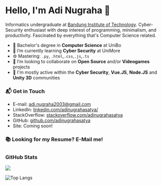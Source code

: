 # Hello, I'm Adi Nugraha 👋

Informatics undergraduate at [Bandung Institute of Technology](https://www.itb.ac.id/). Cyber-Security enthusiast with deep interest of programming, minimalism, and productivity. Fascinated by everything that's Computer Science related.

- 🔭 Bachelor's degree in **Computer Science** at UniBo
- 🌱 I’m currently learning **Cyber Security** at UniMore
- ⚙️ Mastering: `.py`, `.html`,`.css`,`.js`,`.ts`
- 👯 I’m looking to collaborate on **Open Source** and/or **Videogames** projects
- 💬 I'm mostly active within the **Cyber Security**, **Vue.JS**, **Node.JS** and **Unity 3D** communities

### 📬 Get in Touch

- E-mail: [adi.nugraha2003@gmail.com](mailto:adi.nugraha2003@gmail.com)
- LinkedIn: [linkedin.com/adinugrahasatya/](https://www.linkedin.com/in/adinugrahasatya/)
- StackOverflow: [stackoverflow.com/adinugrahasatya](https://stackoverflow.com/users/16517043/adinugrahasatya)
- GitHub: [github.com/adinugrahasatya](https://github.com/adinugrahasatya)
- Site: Coming soon!


### 📚 Looking for my Resume? E-Mail me!

## <h3 align="left">GitHub Stats</h3>

<a href="">
  <img align="centre" src="https://github-readme-stats.vercel.app/api?username=adinugrahasatya&count_private=true&include_all_commits=true&show_icons=true&title_color=007bff&text_color=e7e7e7&icon_color=007bff&bg_color=171c28" />
<a />
  
![Top Langs](https://github-readme-stats.vercel.app/api/top-langs/?username=adinugrahasatya&layout=compact&title_color=007bff&text_color=e7e7e7&icon_color=007bff&bg_color=171c28)


